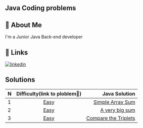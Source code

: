 ## Java Coding problems
## 🚀 About Me
I'm a Junior Java Back-end developer


## 🔗 Links
[![linkedin](https://img.shields.io/badge/linkedin-0A66C2?style=for-the-badge&logo=linkedin&logoColor=white)](https://www.linkedin.com/in/telman-gadimov-0462ab20b/)

## Solutions

| N  |                                 Difficulty(link to ploblem🔗)                                 |                                                                                                          Java Solution |
|:---|:---------------------------------------------------------------------------------------------:|-----------------------------------------------------------------------------------------------------------------------:|
| 1  |   [Easy](https://www.hackerrank.com/challenges/simple-array-sum/problem?isFullScreen=false)   |      [Simple Array Sum](https://github.com/telman03/Hackerrank-Problems/blob/java/Problem_Solving/simpleArraySum.java) |
| 2  |    [Easy](https://www.hackerrank.com/challenges/a-very-big-sum/problem?isFullScreen=false)    |           [A very big sum](https://github.com/telman03/Hackerrank-Problems/blob/java/Problem_Solving/aVeryBigSum.java) |
| 3  | [Easy](https://www.hackerrank.com/challenges/compare-the-triplets/problem?isFullScreen=false) | [Compare the Triplets](https://github.com/telman03/Hackerrank-Problems/blob/java/Problem_Solving/compareTriplets.java) |